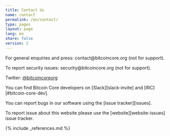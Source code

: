 ```yaml
---
title: Contact Us
name: contact
permalink: /en/contact/
type: pages
layout: page
lang: en
share: false
version: 2
---
```

For general enquiries and press: <i class="fa fa-fw fa-envelope"></i> contact<span style="display:none"></span>@bitcoincore.org (not for support).

To report security issues: <i class="fa fa-fw fa-envelope"></i> security<span style="display:none"></span>@bitcoincore.org (not for support).

<i class="fa fa-fw fa-twitter"></i> Twitter: <a href="https://twitter.com/bitcoincoreorg/">@bitcoincoreorg</a>

You can find Bitcoin Core developers on <i class="fa fa-fw fa-slack"></i> [Slack][slack-invite] and [IRC][#bitcoin-core-dev].

You can report bugs in our software using the <i class="fa fa-fw fa-github"></i> [issue tracker][issues].

To report issue about this website please use the [website][website-issues] issue tracker.

{% include _references.md %}

